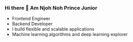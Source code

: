 ### Hi there 👋 Am Njoh Noh Prince Junior


- Frontend Engineer
- Backend Developer
- I build flexible and scalable applications
- Machine learning algorithms and deep learning explorer
